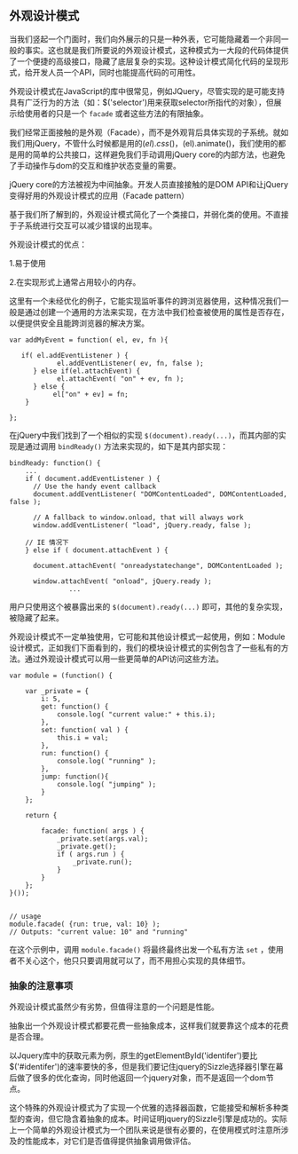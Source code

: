 ## 外观设计模式

当我们竖起一个门面时，我们向外展示的只是一种外表，它可能隐藏着一个非同一般的事实。这也就是我们所要说的外观设计模式，这种模式为一大段的代码体提供了一个便捷的高级接口，隐藏了底层复杂的实现。这种设计模式简化代码的呈现形式，给开发人员一个API，同时也能提高代码的可用性。

外观设计模式在JavaScript的库中很常见，例如JQuery，尽管实现的是可能支持具有广泛行为的方法（如：$('selector')用来获取selector所指代的对象），但展示给使用者的只是一个 `facade` 或者这些方法的有限抽象。

我们经常正面接触的是外观（Facade），而不是外观背后具体实现的子系统。就如我们用jQuery，不管什么时候都是用的$(el).css()，$(el).animate()，我们使用的都是用的简单的公共接口，这样避免我们手动调用jQuery core的内部方法，也避免了手动操作与dom的交互和维护状态变量的需要。

jQuery core的方法被视为中间抽象。开发人员直接接触的是DOM API和让jQuery变得好用的外观设计模式的应用（Facade pattern）

基于我们所了解到的，外观设计模式简化了一个类接口，并弱化类的使用。不直接于子系统进行交互可以减少错误的出现率。

外观设计模式的优点：

1.易于使用

2.在实现形式上通常占用较小的内存。

这里有一个未经优化的例子，它能实现监听事件的跨浏览器使用，这种情况我们一般是通过创建一个通用的方法来实现，在方法中我们检查被使用的属性是否存在，以便提供安全且能跨浏览器的解决方案。

	var addMyEvent = function( el, ev, fn ){
 
	   if( el.addEventListener ) {
	            el.addEventListener( ev, fn, false );
	      } else if(el.attachEvent) {
	            el.attachEvent( "on" + ev, fn );
	      } else {
	           el["on" + ev] = fn;
	    }
	 
	};

在jQuery中我们找到了一个相似的实现 `$(document).ready(...)`，而其内部的实现是通过调用 `bindReady()` 方法来实现的，如下是其内部实现：

	bindReady: function() {
	    ...
	    if ( document.addEventListener ) {
	      // Use the handy event callback
	      document.addEventListener( "DOMContentLoaded", DOMContentLoaded, false );
	 
	      // A fallback to window.onload, that will always work
	      window.addEventListener( "load", jQuery.ready, false );
	 
	    // IE 情况下
	    } else if ( document.attachEvent ) {
	 
	      document.attachEvent( "onreadystatechange", DOMContentLoaded );
	 
	      window.attachEvent( "onload", jQuery.ready );
	               ...

用户只使用这个被暴露出来的 `$(document).ready(...)` 即可，其他的复杂实现，被隐藏了起来。

外观设计模式不一定单独使用，它可能和其他设计模式一起使用，例如：Module设计模式，正如我们下面看到的，我们的模块设计模式的实例包含了一些私有的方法。通过外观设计模式可以用一些更简单的API访问这些方法。

	var module = (function() {
 
	    var _private = {
	        i: 5,
	        get: function() {
	            console.log( "current value:" + this.i);
	        },
	        set: function( val ) {
	            this.i = val;
	        },
	        run: function() {
	            console.log( "running" );
	        },
	        jump: function(){
	            console.log( "jumping" );
	        }
	    };
	 
	    return {
	 
	        facade: function( args ) {
	            _private.set(args.val);
	            _private.get();
	            if ( args.run ) {
	                _private.run();
	            }
	        }
	    };
	}());
	 
	 
	// usage
	module.facade( {run: true, val: 10} );
	// Outputs: "current value: 10" and "running"

在这个示例中，调用 `module.facade()` 将最终最终出发一个私有方法 `set` ，使用者不关心这个，他只只要调用就可以了，而不用担心实现的具体细节。

### 抽象的注意事项

外观设计模式虽然少有劣势，但值得注意的一个问题是性能。

抽象出一个外观设计模式都要花费一些抽象成本，这样我们就要靠这个成本的花费是否合理。

以Jquery库中的获取元素为例，原生的getElementById('identifer')要比$('#identifer')的速率要快的多，但是我们要记住jquery的Sizzle选择器引擎在幕后做了很多的优化查询，同时他返回一个jquery对象，而不是返回一个dom节点。

这个特殊的外观设计模式为了实现一个优雅的选择器函数，它能接受和解析多种类型的查询，但它隐含着抽象的成本。时间证明jquery的Sizzle引擎是成功的。实际上一个简单的外观设计模式为一个团队来说是很有必要的，在使用模式时注意所涉及的性能成本，对它们是否值得提供抽象调用做评估。


